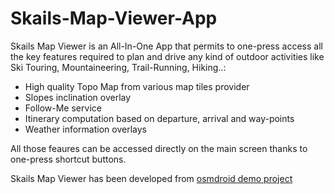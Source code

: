 # Skails-Map-Viewer-App

Skails Map Viewer is an All-In-One App that permits to one-press access all the key features required to plan and drive any kind of outdoor activities like Ski Touring, Mountaineering, Trail-Running, Hiking..:
- High quality Topo Map from various map tiles provider
- Slopes inclination overlay
- Follow-Me service
- Itinerary computation based on departure, arrival and way-points
- Weather information overlays

All those feaures can be accessed directly on the main screen thanks to one-press shortcut buttons.

Skails Map Viewer has been developed from [osmdroid demo project](https://github.com/osmdroid/osmdroid)
